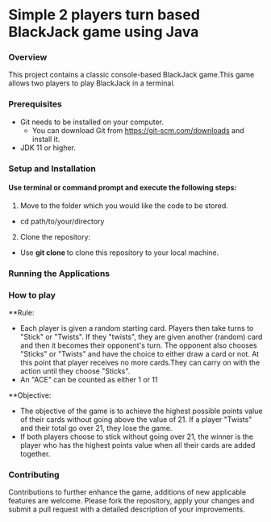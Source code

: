 ﻿# Simple 2 players turn based BlackJack game using Java
### Overview
This project contains a classic console-based BlackJack game.This game allows two players to play BlackJack in a terminal.

### Prerequisites
+ Git needs to be installed on your computer.
  - You can download Git from https://git-scm.com/downloads and install it.
+ JDK 11 or higher.

### Setup and Installation
#### Use terminal or command prompt and execute the following steps:
1. Move to the folder which you would like the code to be stored.
- cd path/to/your/directory
2. Clone the repository:
- Use **git clone <repository-url>** to clone this repository to your local machine.

### Running the Applications
 
### How to play
**Rule:
+ Each player is given a random starting card. Players then take turns to "Stick" or "Twists". If they "twists", they are given another (random) card and then it becomes their opponent's turn. The opponent also chooses "Sticks" or "Twists" and have the choice to either draw a card or not. At this point that player receives no more cards.They can carry on with the action until they choose "Sticks". 
+ An "ACE" can be counted as either 1 or 11

**Objective:
+ The objective of the game is to achieve the highest possible points value of their cards without going above the value of 21. If a player "Twists" and their total go over 21, they lose the game.
+ If both players choose to stick without going over 21, the winner is the player who has the highest points value when all their cards are added together.

### Contributing
Contributions to further enhance the game, additions of new applicable features are welcome. Please fork the repository, apply your changes and submit a pull request with a detailed description of your improvements.

